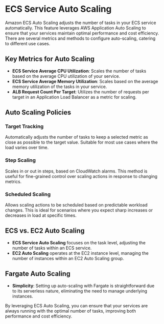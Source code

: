 # ECS Service Auto Scaling

Amazon ECS Auto Scaling adjusts the number of tasks in your ECS service automatically. This feature leverages AWS Application Auto Scaling to ensure that your services maintain optimal performance and cost efficiency. There are several metrics and methods to configure auto-scaling, catering to different use cases.

## Key Metrics for Auto Scaling

- **ECS Service Average CPU Utilization**: Scales the number of tasks based on the average CPU utilization of your service.
- **ECS Service Average Memory Utilization**: Scales based on the average memory utilization of the tasks in your service.
- **ALB Request Count Per Target**: Utilizes the number of requests per target in an Application Load Balancer as a metric for scaling.

## Auto Scaling Policies

### Target Tracking

Automatically adjusts the number of tasks to keep a selected metric as close as possible to the target value. Suitable for most use cases where the load varies over time.

### Step Scaling

Scales in or out in steps, based on CloudWatch alarms. This method is useful for fine-grained control over scaling actions in response to changing metrics.

### Scheduled Scaling

Allows scaling actions to be scheduled based on predictable workload changes. This is ideal for scenarios where you expect sharp increases or decreases in load at specific times.

## ECS vs. EC2 Auto Scaling

- **ECS Service Auto Scaling** focuses on the task level, adjusting the number of tasks within an ECS service.
- **EC2 Auto Scaling** operates at the EC2 instance level, managing the number of instances within an EC2 Auto Scaling group.

## Fargate Auto Scaling

- **Simplicity**: Setting up auto-scaling with Fargate is straightforward due to its serverless nature, eliminating the need to manage underlying instances.

By leveraging ECS Auto Scaling, you can ensure that your services are always running with the optimal number of tasks, improving both performance and cost efficiency.
